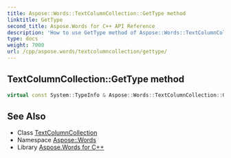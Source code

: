 ```yaml
---
title: Aspose::Words::TextColumnCollection::GetType method
linktitle: GetType
second_title: Aspose.Words for C++ API Reference
description: 'How to use GetType method of Aspose::Words::TextColumnCollection class in C++.'
type: docs
weight: 7000
url: /cpp/aspose.words/textcolumncollection/gettype/
---
```

## TextColumnCollection::GetType method




```cpp
virtual const System::TypeInfo & Aspose::Words::TextColumnCollection::GetType() const override
```

## See Also

* Class [TextColumnCollection](../)
* Namespace [Aspose::Words](../../)
* Library [Aspose.Words for C++](../../../)
